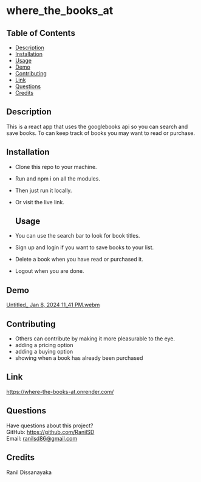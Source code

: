 # where_the_books_at

## Table of Contents

- [Description](#description)
- [Installation](#installation)
- [Usage](#usage)
- [Demo](#demo)
- [Contributing](#contributing)
- [Link](#link)
- [Questions](#questions)
- [Credits](#credits)

## Description

This is a react app that uses the googlebooks api so you can search and save books. To can keep track of books you may want to read or purchase.

## Installation

- Clone this repo to your machine.
- Run and npm i on all the modules.
- Then just run it locally.
- Or visit the live link.

  ## Usage

- You can use the search bar to look for book titles.
- Sign up and login if you want to save books to your list.
- Delete a book when you have read or purchased it.
- Logout when you are done.

## Demo
[Untitled_ Jan 8, 2024 11_41 PM.webm](https://github.com/RanilSD/where_the_books_at/assets/139150974/6e333b70-4745-427e-ad05-b293986fa433)

## Contributing

- Others can contribute by making it more pleasurable to the eye.
- adding a pricing option
- adding a buying option
- showing when a book has already been purchased

## Link

https://where-the-books-at.onrender.com/

## Questions

Have questions about this project?  
 GitHub: https://github.com/RanilSD  
 Email: ranilsd86@gmail.com

## Credits

Ranil Dissanayaka
